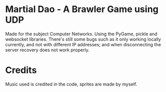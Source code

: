 # Martial Dao - A Brawler Game using UDP
Made for the subject Computer Networks. Using the PyGame, pickle and websocket libraries.
There's still some bugs such as it only working locally currently, and not with different IP addresses;
and when disconnecting the server recovery does not work properly.

# Credits
Music used is credited in the code, sprites are made by myself.
